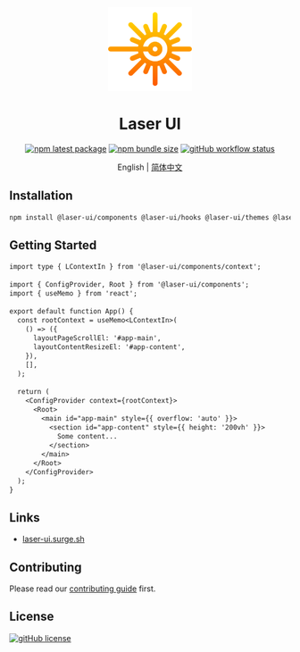 <p align="center">
  <a href="//laser-ui.surge.sh/" rel="noopener" target="_blank"><img width="150" src="apps/site/public/logo.png" alt="logo"></a>
</p>

<h1 align="center">Laser UI</h1>

<div align="center">

<!-- prettier-ignore-start -->
[![npm latest package](http://img.shields.io/npm/v/@laser-ui/components/latest.svg?style=flat-square)](https://www.npmjs.com/package/@laser-ui/components)
[![npm bundle size](https://img.shields.io/bundlephobia/minzip/@laser-ui/components?style=flat-square)](https://bundlephobia.com/package/@laser-ui/components)
[![gitHub workflow status](https://img.shields.io/github/actions/workflow/status/laser-ui/laser-ui/main.yml?branch=main&style=flat-square)](https://github.com/laser-ui/laser-ui/actions/workflows/main.yml)
<!-- prettier-ignore-end -->

</div>

<div align="center">

English | [简体中文](README.zh-CN.md)

</div>

## Installation

```bash
npm install @laser-ui/components @laser-ui/hooks @laser-ui/themes @laser-ui/utils
```

## Getting Started

```tsx
import type { LContextIn } from '@laser-ui/components/context';

import { ConfigProvider, Root } from '@laser-ui/components';
import { useMemo } from 'react';

export default function App() {
  const rootContext = useMemo<LContextIn>(
    () => ({
      layoutPageScrollEl: '#app-main',
      layoutContentResizeEl: '#app-content',
    }),
    [],
  );

  return (
    <ConfigProvider context={rootContext}>
      <Root>
        <main id="app-main" style={{ overflow: 'auto' }}>
          <section id="app-content" style={{ height: '200vh' }}>
            Some content...
          </section>
        </main>
      </Root>
    </ConfigProvider>
  );
}
```

## Links

- [laser-ui.surge.sh](//laser-ui.surge.sh)

## Contributing

Please read our [contributing guide](/CONTRIBUTING.md) first.

## License

[![gitHub license](https://img.shields.io/github/license/laser-ui/laser-ui?style=flat-square)](/LICENSE)
